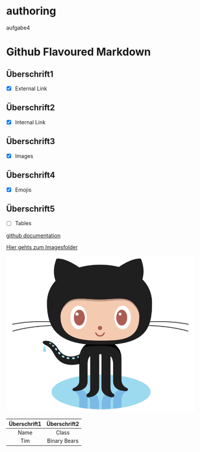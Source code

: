 # authoring
aufgabe4

# Github Flavoured Markdown
## Überschrift1
- [x] External Link
## Überschrift2
- [x] Internal Link
## Überschrift3
- [x] Images 
## Überschrift4
- [x] Emojis
## Überschrift5
- [ ] Tables

[github documentation](https://help.github.com/en)

[Hier gehts zum Imagesfolder](./images)

![Logo](./images/logo.png)

|**Überschrift1**|**Überschrift2**|
|:--------------:|:--------------:|
|Name            |Class           |
|Tim             |Binary Bears    |



